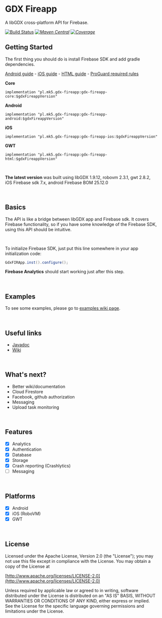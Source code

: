 # GDX Fireapp

A libGDX cross-platform API for Firebase.

[ ![Build Status](https://travis-ci.com/mk-5/gdx-fireapp.svg?branch=master)](https://travis-ci.com/mk-5/gdx-fireapp) [_![Maven Central](https://img.shields.io/maven-central/v/pl.mk5.gdx-fireapp/gdx-fireapp-core)_](https://search.maven.org/search?q=g:pl.mk5.gdx-fireapp) [_![Coverage](https://sonarcloud.io/api/project_badges/measure?project=mk-5_gdx-fireapp&metric=coverage)_](https://sonarcloud.io/dashboard?id=mk-5_gdx-fireapp)

## Getting Started

The first thing you should do is install Firebase SDK and add gradle dependencies.   

[Android  guide](https://github.com/mk-5/gdx-fireapp/wiki/Android-guide) - [iOS guide](https://github.com/mk-5/gdx-fireapp/wiki/iOS-Guide) - [HTML guide](https://github.com/mk-5/gdx-fireapp/wiki/GWT-guide) - [ProGuard required rules](https://github.com/mk-5/gdx-fireapp/wiki/Proguard-required-rules)

**Core**

```
implementation "pl.mk5.gdx-fireapp:gdx-fireapp-core:$gdxFireappVersion"
```
**Android**

```
implementation "pl.mk5.gdx-fireapp:gdx-fireapp-android:$gdxFireappVersion"
```
**iOS**

```
implementation "pl.mk5.gdx-fireapp:gdx-fireapp-ios:$gdxFireappVersion"
```

**GWT**

```
implementation "pl.mk5.gdx-fireapp:gdx-fireapp-html:$gdxFireappVersion"
```

&nbsp;

**The latest version** was built using libGDX 1.9.12, robovm 2.3.1, gwt 2.8.2, iOS Firebase sdk 7.x,
android Firebase BOM 25.12.0

&nbsp;

## Basics

The API is like a bridge between libGDX app and Firebase sdk. It covers Firebase functionality, so if you have some knowledge of the Firebase SDK, using this API should be intuitive.

&nbsp;

To initialize Firebase SDK, just put this line somewhere in your app initialization code:

```java
GdxFIRApp.inst().configure();
```

**Firebase Analytics** should start working just after this step.

&nbsp;


## Examples

To see some examples, please go to [examples wiki page](https://github.com/mk-5/gdx-fireapp/wiki/Examples).

&nbsp;

## Useful links

- [Javadoc](http://javadoc.io/doc/pl.mk5.gdx-fireapp/gdx-fireapp-core)
- [Wiki](https://github.com/mk-5/gdx-fireapp/wiki)

&nbsp;

## What's next?

- Better wiki/documentation
- Cloud Firestore
- Facebook, github authorization
- Messaging
- Upload task monitoring

&nbsp;  

## Features

- [x] Analytics
- [x] Authentication
- [x] Database
- [x] Storage
- [x] Crash reporting (Crashlytics)
- [ ] Messaging

&nbsp;  

## Platforms

- [x] Android
- [x] iOS (RoboVM)
- [x] GWT

&nbsp;  


## License

Licensed under the Apache License, Version 2.0 (the "License"); you may not use this file except in compliance with the License. You may obtain a copy of the License at

[http://www.apache.org/licenses/LICENSE-2.0](http://www.apache.org/licenses/LICENSE-2.0)

Unless required by applicable law or agreed to in writing, software distributed under the License is distributed on an "AS IS" BASIS, WITHOUT WARRANTIES OR CONDITIONS OF ANY KIND, either express or implied. See the License for the specific language governing permissions and limitations under the License.
